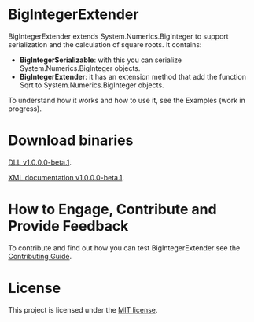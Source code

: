 BigIntegerExtender
==================
BigIntegerExtender extends System.Numerics.BigInteger to support serialization and the calculation of square roots.
It contains:
* **BigIntegerSerializable**: with this you can serialize System.Numerics.BigInteger objects.
* **BigIntegerExtender**: it has an extension method that add the function Sqrt to System.Numerics.BigInteger objects.

To understand how it works and how to use it, see the Examples (work in progress).

Download binaries
==================
[DLL v1.0.0.0-beta.1](//github.com/Davide95/BigIntegerExtender/releases/download/v1.0.0.0-beta.1/BigIntegerExtender.dll).

[XML documentation v1.0.0.0-beta.1](//github.com/Davide95/BigIntegerExtender/releases/download/v1.0.0.0-beta.1/BigIntegerExtender.XML).

How to Engage, Contribute and Provide Feedback
==================
To contribute and find out how you can test BigIntegerExtender see the [Contributing Guide](//github.com/Davide95/BigIntegerExtender/wiki/How-to-Engage,-Contribute-and-Provide-Feedback).

License
==================
This project is licensed under the [MIT license](LICENSE).
